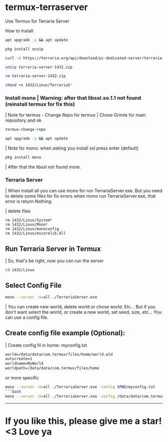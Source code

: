 # termux-terraserver
Use Termux for Terraria Server

How to install

```bash
apt upgrade -y && apt update
```
```bash
pkg install unzip
```
```bash
curl -O https://terraria.org/api/download/pc-dedicated-server/terraria-server-1432.zip
```
```bash
unzip terraria-server-1432.zip
```
```bash
rm terraria-server-1432.zip
```
```bash
chmod +x 1432/Linux/TerrariaS*
```

### Install mono | Warning: after that libssl.so.1.1 not found (reinstall termux for fix this)

| Note for termux - Change Repo for termux
| Chose Grimle for main repository and ok
```bash
termux-change-repo
```

```bash
apt upgrade -y && apt update
```

| Note for mono: when asking you install ssl press enter (default)
```bash
pkg install mono
```

| After that the libssl not found more.

### Terraria Server

| When install all you can use mono for run TerrariaServer.exe. But you need to delete some files for fix errors when mono run TerrariaServer.exe, that error is return Nothing.

| delete files
```
rm 1432/Linux/System*
rm 1432/Linux/Mono*
rm 1432/Linux/monoconfig
rm 1432/Linux/mscorelib.dll
```
## Run Terraria Server in Termux

| So, that's be right, now you can run the server
```bash
cd 1432/Linux
```

## Select Config File
```bash
mono --server -O=all ./TerrariaServer.exe
```
| You can create new world, delete world or chose world. Etc... But if you don't want select the world, or create a new world, set seed, size, etc... You can use a config file.

## Create config file example (Optional):
| Create config fil in home: myconfig.txt
```html
world=/data/data/com.termux/files/home/world.wld
autocreate=1
worldname=MyWorld
worldpath=/data/data/com.termux/files/home
```

or more specific
```bash
mono --server -O=all ./TerrariaServer.exe -config $PWD/myconfig.txt
```bash
mono --server -O=all ./TerrariaServer.exe -config /data/data/com.termux/files/home/myconfig.txt
```
-----------

# If you like this, please give me a star! <3 Love ya
